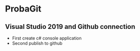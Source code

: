 # ProbaGit

## Visual Studio 2019 and Github connection
- First create c# console application
- Second publish to github
